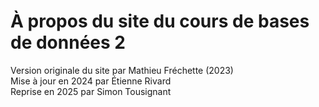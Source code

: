 # À propos du site du cours de bases de données 2


Version originale du site par Mathieu Fréchette (2023)  
Mise à jour en 2024 par Étienne Rivard  
Reprise en 2025 par Simon Tousignant